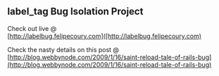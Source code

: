 ## label\_tag Bug Isolation Project ##

Check out live @<br/>
[http://labelbug.felipecoury.com]([http://labelbug.felipecoury.com)

Check the nasty details on this post @<br/>
[http://blog.webbynode.com/2009/1/16/saint-reload-tale-of-rails-bug](http://blog.webbynode.com/2009/1/16/saint-reload-tale-of-rails-bug)